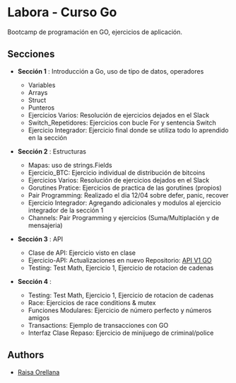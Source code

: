 
# Labora - Curso Go

Bootcamp de programación en GO, ejercicios de aplicación.

## Secciones

- **Sección 1**  : Introducción a Go, uso de tipo de datos, operadores
    - Variables
    - Arrays
    - Struct
    - Punteros
    - Ejercicios Varios: Resolución de ejercicios dejados en el Slack
    - Switch_Repetidores: Ejercicios con bucle For y sentencia Switch
    - Ejercicio Integrador: Ejercicio final donde se utiliza todo lo aprendido en la sección
- **Sección 2**  : Estructuras
    - Mapas: uso de strings.Fields
    - Ejercicio_BTC: Ejercicio individual de distribución de bitcoins
    - Ejercicios Varios: Resolución de ejercicios dejados en el Slack
    - Gorutines Pratice: Ejercicios de practica de las gorutines (propios)
    - Pair Programming: Realizado el dia 12/04 sobre defer, panic, recover
    - Ejercicio Integrador: Agregando adicionales y modulos al ejercicio integrador de la sección 1
    - Channels: Pair Programming y ejercicios (Suma/Multiplación y de mensajeria)
    
- **Sección 3**  : API
    - Clase de API: Ejercicio visto en clase 
    - Ejercicio-API: Actualizaciones en nuevo Repositorio: [API V1 GO ](https://github.com/Raisa320/API-V1-GO)
    - Testing: Test Math, Ejercicio 1, Ejercicio de rotacion de cadenas

- **Sección 4**  :
    - Testing: Test Math, Ejercicio 1, Ejercicio de rotacion de cadenas
    - Race: Ejercicios de race conditions & mutex
    - Funciones Modulares: Ejercicio de número perfecto y números amigos
    - Transactions: Ejemplo de transacciones con GO
    - Interfaz Clase Repaso: Ejercicio de minijuego de criminal/police
    
    
## Authors

- [Raisa Orellana](https://github.com/Raisa320)

